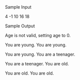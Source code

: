 Sample Input

4
-1
10
16
18

Sample Output

Age is not valid, setting age to 0.

You are young.
You are young.

You are young.
You are a teenager.

You are a teenager.
You are old.

You are old.
You are old.
